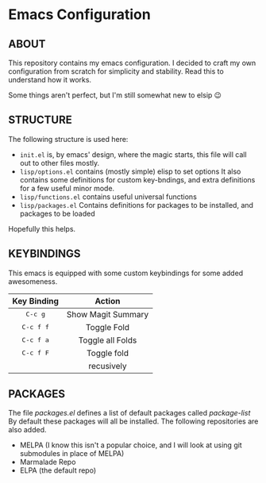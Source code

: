  Emacs Configuration
=====================

ABOUT
-----

This repository contains my emacs configuration.
I decided to craft my own configuration from scratch for simplicity and stability.
Read this to understand how it works.

Some things aren't perfect, but I'm still somewhat new to elsip :wink:


STRUCTURE
---------

The following structure is used here:


* ``init.el`` is, by emacs' design, where the magic starts, this file will call out to other files mostly.
* ``lisp/options.el`` contains (mostly simple) elisp to set options
  It also contains some definitions for custom key-bndings,
  and extra definitions for a few useful minor mode.
* ``lisp/functions.el`` contains useful universal functions
* ``lisp/packages.el`` Contains definitions for packages to be installed, and packages to be loaded


Hopefully this helps.

KEYBINDINGS
-----------

This emacs is equipped with some custom keybindings for some added awesomeness.


| **Key Binding**    | **Action**         |
| :----------------: | :----------------: |
| <kbd>C-c g</kbd>   | Show Magit Summary |
| <kbd>C-c f f</kbd> | Toggle Fold        |
| <kbd>C-c f a</kbd> | Toggle all Folds   |
| <kbd>C-c f F</kbd> | Toggle fold        |
|                    | recusively         |





PACKAGES
--------

The file *packages.el* defines a list of default packages called *package-list*
By default these packages will all be installed. The following repositories are also added.

* MELPA (I know this isn't a popular choice, and I will look at using git submodules in place of MELPA)
* Marmalade Repo
* ELPA (the default repo)
